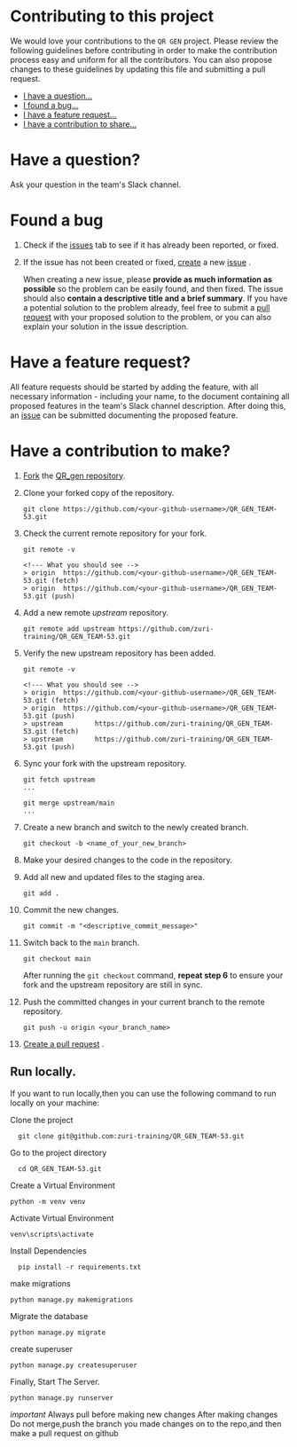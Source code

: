 # Contributing to this project

We would love your contributions to the `QR GEN` project. Please review the following guidelines before contributing
in order to make the contribution process easy and uniform for all the contributors. You can also propose changes to
these guidelines by updating this file and submitting a pull request.

- [I have a question...](#have-a-question)
- [I found a bug...](#found-a-bug)
- [I have a feature request...](#have-a-feature-request)
- [I have a contribution to share...](#have-a-contribution)

# Have a question?

Ask your question in the team's Slack channel.

# Found a bug

1. Check if the [issues](https://github.com/zuri-training/QR_GEN_TEAM-53/issues) tab to see if it has already been
   reported, or fixed.

2. If the issue has not been created or
   fixed, [create](https://docs.github.com/en/issues/tracking-your-work-with-issues/creating-an-issue#creating-an-issue-from-a-repository)
   a new [issue](https://github.com/zuri-training/QR_GEN_TEAM-53/issues/new) .

   When creating a new issue, please **provide as much information as possible** so the problem
   can be easily found, and then fixed. The issue should also **contain a descriptive title and a
   brief summary**. If you have a potential solution to the problem already, feel free
   to submit
   a [pull request](https://docs.github.com/en/pull-requests/collaborating-with-pull-requests/proposing-changes-to-your-work-with-pull-requests/creating-a-pull-request-from-a-fork)
   with your proposed solution to the problem, or you can also explain your solution in the issue description.

# Have a feature request?

All feature requests should be started by adding the feature, with all necessary information - including your name, to
the document containing all proposed features in the team's Slack channel description. After doing this,
an [issue](https://github.com/zuri-training/QR_GEN_TEAM-53/issues/new) can be submitted documenting the proposed
feature.

# Have a contribution to make?

1. [Fork](https://help.github.com/articles/fork-a-repo)
   the [QR_gen repository](https://github.com/zuri-training/QR_GEN_TEAM-53).

2. Clone your forked copy of the repository.

    ```
    git clone https://github.com/<your-github-username>/QR_GEN_TEAM-53.git
    ```

3. Check the current remote repository for your fork.

    ```
    git remote -v

    <!--- What you should see -->
    > origin  https://github.com/<your-github-username>/QR_GEN_TEAM-53.git (fetch)
    > origin  https://github.com/<your-github-username>/QR_GEN_TEAM-53.git (push)
    ```

4. Add a new remote _upstream_ repository.

    ```
    git remote add upstream https://github.com/zuri-training/QR_GEN_TEAM-53.git
    ```

5. Verify the new upstream repository has been added.

    ```
    git remote -v

    <!--- What you should see -->
    > origin  https://github.com/<your-github-username>/QR_GEN_TEAM-53.git (fetch)
    > origin  https://github.com/<your-github-username>/QR_GEN_TEAM-53.git (push)
    > upstream        https://github.com/zuri-training/QR_GEN_TEAM-53.git (fetch)
    > upstream        https://github.com/zuri-training/QR_GEN_TEAM-53.git (push)
    ```

6. Sync your fork with the upstream repository.

    ```
    git fetch upstream
    ...

    git merge upstream/main
    ...
    ```

7. Create a new branch and switch to the newly created branch.

    ```
    git checkout -b <name_of_your_new_branch>
    ```

8. Make your desired changes to the code in the repository.

9. Add all new and updated files to the staging area.

    ```
    git add .
    ```

10. Commit the new changes.

    ```
    git commit -m "<descriptive_commit_message>"
    ```

11. Switch back to the `main` branch.

    ```
    git checkout main
    ```

    After running the `git checkout` command, **repeat step 6** to ensure your fork and the upstream repository are
    still in sync.

12. Push the committed changes in your current branch to the remote repository.

    ```
    git push -u origin <your_branch_name>
    ```

13. [Create a pull request](https://docs.github.com/en/pull-requests/collaborating-with-pull-requests/proposing-changes-to-your-work-with-pull-requests/creating-a-pull-request-from-a-fork)
    .

## Run locally.

If you want to run locally,then you can use the following command to run locally on your machine:

Clone the project

```
  git clone git@github.com:zuri-training/QR_GEN_TEAM-53.git
```

Go to the project directory

```
  cd QR_GEN_TEAM-53.git
```

Create a Virtual Environment

```
python -m venv venv
```

Activate Virtual Environment

```
venv\scripts\activate
```

Install Dependencies

```
  pip install -r requirements.txt
```

make migrations

```
python manage.py makemigrations
```

Migrate the database

```
python manage.py migrate
```

create superuser

```
python manage.py createsuperuser
```

Finally, Start The Server.

```
python manage.py runserver
```

*important*
Always pull before making new changes
After making changes Do not merge,push the branch you made changes on to the repo,and then make a pull request on github





